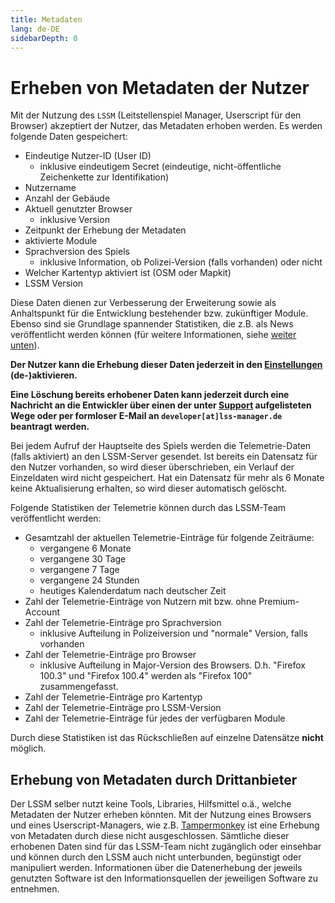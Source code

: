 ```yaml
---
title: Metadaten
lang: de-DE
sidebarDepth: 0
---
```


# Erheben von Metadaten der Nutzer

Mit der Nutzung des `LSSM` (Leitstellenspiel Manager, Userscript für den Browser) akzeptiert der Nutzer, das Metadaten erhoben werden. Es werden folgende Daten gespeichert: 
* Eindeutige Nutzer-ID (User ID)
  * inklusive eindeutigem Secret (eindeutige, nicht-öffentliche Zeichenkette zur Identifikation)
* Nutzername
* Anzahl der Gebäude
* Aktuell genutzter Browser
  * inklusive Version
* Zeitpunkt der Erhebung der Metadaten
* aktivierte Module
* Sprachversion des Spiels
  * inklusive Information, ob Polizei-Version (falls vorhanden) oder nicht
* Welcher Kartentyp aktiviert ist (OSM oder Mapkit)
* LSSM Version

Diese Daten dienen zur Verbesserung der Erweiterung sowie als Anhaltspunkt für die Entwicklung bestehender bzw. zukünftiger Module.
Ebenso sind sie Grundlage spannender Statistiken, die z.B. als News veröffentlicht werden können (für weitere Informationen, siehe [weiter unten](#erhebung-von-metadaten-durch-drittanbieter)).

**Der Nutzer kann die Erhebung dieser Daten jederzeit in den [Einstellungen](settings.md) (de-)aktivieren.**

**Eine Löschung bereits erhobener Daten kann jederzeit durch eine Nachricht an die Entwickler über einen der unter [Support](support.md) aufgelisteten Wege oder per formloser E-Mail an `developer[at]lss-manager.de` beantragt werden.**

Bei jedem Aufruf der Hauptseite des Spiels werden die Telemetrie-Daten (falls aktiviert) an den LSSM-Server gesendet.
Ist bereits ein Datensatz für den Nutzer vorhanden, so wird dieser überschrieben, ein Verlauf der Einzeldaten wird nicht gespeichert.
Hat ein Datensatz für mehr als 6 Monate keine Aktualisierung erhalten, so wird dieser automatisch gelöscht.

Folgende Statistiken der Telemetrie können durch das LSSM-Team veröffentlicht werden:
* Gesamtzahl der aktuellen Telemetrie-Einträge für folgende Zeiträume:
  * vergangene 6 Monate
  * vergangene 30 Tage
  * vergangene 7 Tage
  * vergangene 24 Stunden
  * heutiges Kalenderdatum nach deutscher Zeit
* Zahl der Telemetrie-Einträge von Nutzern mit bzw. ohne Premium-Account
* Zahl der Telemetrie-Einträge pro Sprachversion
  * inklusive Aufteilung in Polizeiversion und "normale" Version, falls vorhanden
* Zahl der Telemetrie-Einträge pro Browser
  * inklusive Aufteilung in Major-Version des Browsers. D.h. "Firefox 100.3" und "Firefox 100.4" werden als "Firefox 100" zusammengefasst.
* Zahl der Telemetrie-Einträge pro Kartentyp
* Zahl der Telemetrie-Einträge pro LSSM-Version
* Zahl der Telemetrie-Einträge für jedes der verfügbaren Module

Durch diese Statistiken ist das Rückschließen auf einzelne Datensätze **nicht** möglich.

## Erhebung von Metadaten durch Drittanbieter

Der LSSM selber nutzt keine Tools, Libraries, Hilfsmittel o.ä., welche Metadaten der Nutzer erheben könnten.
Mit der Nutzung eines Browsers und eines Userscript-Managers, wie z.B. [Tampermonkey](https://tampermonkey.net) ist eine Erhebung von Metadaten durch diese nicht ausgeschlossen.
Sämtliche dieser erhobenen Daten sind für das LSSM-Team nicht zugänglich oder einsehbar und können durch den LSSM auch nicht unterbunden, begünstigt oder manipuliert werden.
Informationen über die Datenerhebung der jeweils genutzten Software ist den Informationsquellen der jeweiligen Software zu entnehmen.
